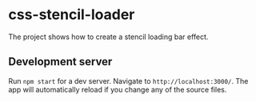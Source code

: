 # css-stencil-loader

The project shows how to create a stencil loading bar effect. 

## Development server

Run `npm start` for a dev server. Navigate to `http://localhost:3000/`. The app will automatically reload if you change any of the source files.
